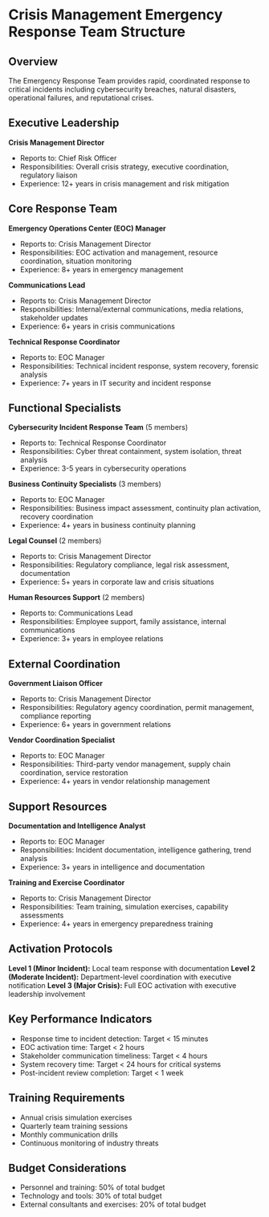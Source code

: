 # Crisis Management Emergency Response Team Structure

## Overview
The Emergency Response Team provides rapid, coordinated response to critical incidents including cybersecurity breaches, natural disasters, operational failures, and reputational crises.

## Executive Leadership
**Crisis Management Director**
- Reports to: Chief Risk Officer
- Responsibilities: Overall crisis strategy, executive coordination, regulatory liaison
- Experience: 12+ years in crisis management and risk mitigation

## Core Response Team
**Emergency Operations Center (EOC) Manager**
- Reports to: Crisis Management Director
- Responsibilities: EOC activation and management, resource coordination, situation monitoring
- Experience: 8+ years in emergency management

**Communications Lead**
- Reports to: Crisis Management Director
- Responsibilities: Internal/external communications, media relations, stakeholder updates
- Experience: 6+ years in crisis communications

**Technical Response Coordinator**
- Reports to: EOC Manager
- Responsibilities: Technical incident response, system recovery, forensic analysis
- Experience: 7+ years in IT security and incident response

## Functional Specialists
**Cybersecurity Incident Response Team** (5 members)
- Reports to: Technical Response Coordinator
- Responsibilities: Cyber threat containment, system isolation, threat analysis
- Experience: 3-5 years in cybersecurity operations

**Business Continuity Specialists** (3 members)
- Reports to: EOC Manager
- Responsibilities: Business impact assessment, continuity plan activation, recovery coordination
- Experience: 4+ years in business continuity planning

**Legal Counsel** (2 members)
- Reports to: Crisis Management Director
- Responsibilities: Regulatory compliance, legal risk assessment, documentation
- Experience: 5+ years in corporate law and crisis situations

**Human Resources Support** (2 members)
- Reports to: Communications Lead
- Responsibilities: Employee support, family assistance, internal communications
- Experience: 3+ years in employee relations

## External Coordination
**Government Liaison Officer**
- Reports to: Crisis Management Director
- Responsibilities: Regulatory agency coordination, permit management, compliance reporting
- Experience: 6+ years in government relations

**Vendor Coordination Specialist**
- Reports to: EOC Manager
- Responsibilities: Third-party vendor management, supply chain coordination, service restoration
- Experience: 4+ years in vendor relationship management

## Support Resources
**Documentation and Intelligence Analyst**
- Reports to: EOC Manager
- Responsibilities: Incident documentation, intelligence gathering, trend analysis
- Experience: 3+ years in intelligence and documentation

**Training and Exercise Coordinator**
- Reports to: Crisis Management Director
- Responsibilities: Team training, simulation exercises, capability assessments
- Experience: 4+ years in emergency preparedness training

## Activation Protocols
**Level 1 (Minor Incident):** Local team response with documentation
**Level 2 (Moderate Incident):** Department-level coordination with executive notification
**Level 3 (Major Crisis):** Full EOC activation with executive leadership involvement

## Key Performance Indicators
- Response time to incident detection: Target < 15 minutes
- EOC activation time: Target < 2 hours
- Stakeholder communication timeliness: Target < 4 hours
- System recovery time: Target < 24 hours for critical systems
- Post-incident review completion: Target < 1 week

## Training Requirements
- Annual crisis simulation exercises
- Quarterly team training sessions
- Monthly communication drills
- Continuous monitoring of industry threats

## Budget Considerations
- Personnel and training: 50% of total budget
- Technology and tools: 30% of total budget
- External consultants and exercises: 20% of total budget

